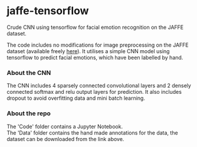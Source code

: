 # jaffe-tensorflow
Crude CNN using tensorflow for facial emotion recognition on the JAFFE dataset.

The code includes no modifications for image preprocessing on the JAFFE dataset (available freely <a href='http://www.kasrl.org/jaffe.html'>here</a>). It utilises a simple CNN model using tensorflow to predict facial emotions, which have been labelled by hand.

### About the CNN
The CNN includes 4 sparsely connected convolutional layers and 2 densely connected softmax and relu output layers for prediction. It also includes dropout to avoid overfitting data and mini batch learning.

### About the repo
The 'Code' folder contains a Jupyter Notebook. <br>
The 'Data' folder contains the hand made annotations for the data, the dataset can be downloaded from the link above.
